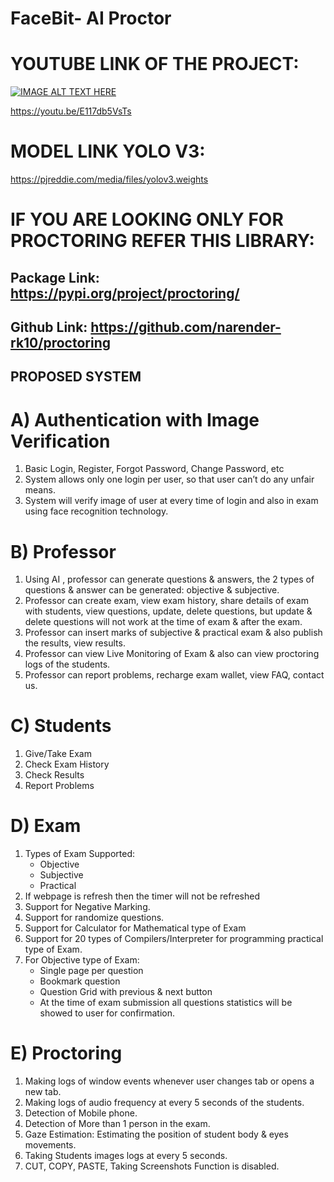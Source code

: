 # FaceBit- AI Proctor

# YOUTUBE LINK OF THE PROJECT:

[![IMAGE ALT TEXT HERE](https://img.youtube.com/vi/E117db5VsTs/0.jpg)](https://youtu.be/E117db5VsTs)

https://youtu.be/E117db5VsTs

# MODEL LINK YOLO V3:

https://pjreddie.com/media/files/yolov3.weights

# IF YOU ARE LOOKING ONLY FOR PROCTORING REFER THIS LIBRARY:

## Package Link: https://pypi.org/project/proctoring/

## Github Link: https://github.com/narender-rk10/proctoring

## PROPOSED SYSTEM

# A) Authentication with Image Verification

1. Basic Login, Register, Forgot Password, Change Password, etc
2. System allows only one login per user, so that user can’t do any unfair means.
3. System will verify image of user at every time of login and also in exam using face recognition technology.

# B) Professor

1. Using AI , professor can generate questions & answers, the 2 types of questions & answer can be generated: objective & subjective.
2. Professor can create exam, view exam history, share details of exam with students, view questions, update, delete questions, but update & delete questions will not work at the time of exam & after the exam.
3. Professor can insert marks of subjective & practical exam & also publish the results, view results.
4. Professor can view Live Monitoring of Exam & also can view proctoring logs of the students.
5. Professor can report problems, recharge exam wallet, view FAQ, contact us.

# C) Students

1. Give/Take Exam
2. Check Exam History
3. Check Results
4. Report Problems

# D) Exam

1. Types of Exam Supported:
   - Objective
   - Subjective
   - Practical
2. If webpage is refresh then the timer will not be refreshed
3. Support for Negative Marking.
4. Support for randomize questions.
5. Support for Calculator for Mathematical type of Exam
6. Support for 20 types of Compilers/Interpreter for programming practical type of Exam.
7. For Objective type of Exam:
   - Single page per question
   - Bookmark question
   - Question Grid with previous & next button
   - At the time of exam submission all questions statistics will be showed to user for confirmation.

# E) Proctoring

1. Making logs of window events whenever user changes tab or opens a new tab.
2. Making logs of audio frequency at every 5 seconds of the students.
3. Detection of Mobile phone.
4. Detection of More than 1 person in the exam.
5. Gaze Estimation: Estimating the position of student body & eyes movements.
6. Taking Students images logs at every 5 seconds.
7. CUT, COPY, PASTE, Taking Screenshots Function is disabled.
